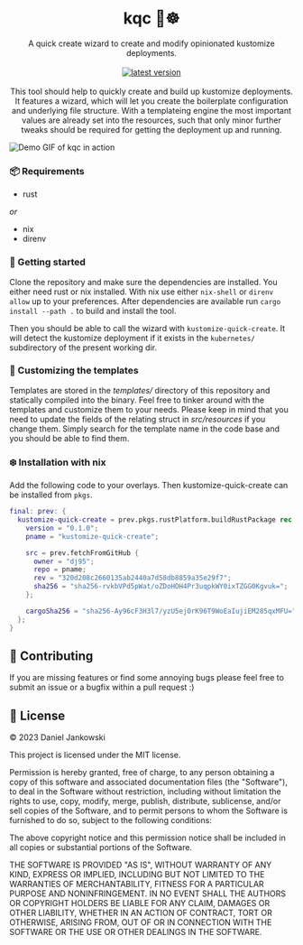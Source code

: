 <h1 align="center">kqc 🚀☸️</h1>

<p align="center">
  A quick create wizard to create and modify opinionated kustomize deployments.
  <br><br>
  <a href="https://github.com/dj95/kubernetes-quick-create/releases">
    <img alt="latest version" src="https://img.shields.io/github/tag/dj95/kubernetes-quick-create.svg" />
  </a>
  <br><br>
  This tool should help to quickly create and build up kustomize deployments. It features a wizard, which
  will let you create the boilerplate configuration and underlying file structure. With a templateing
  engine the most important values are already set into the resources, such that only minor further tweaks
  should be required for getting the deployment up and running.
</p>


![Demo GIF of kqc in action](./example/demo.gif)


### 📦 Requirements

- rust

*or*

- nix
- direnv


### 🚀 Getting started

Clone the repository and make sure the dependencies are installed. You either need rust or nix installed.
With nix use either `nix-shell` or `direnv allow` up to your preferences.
After dependencies are available run `cargo install --path .` to build and install the tool.

Then you should be able to call the wizard with `kustomize-quick-create`.
It will detect the kustomize deployment if it exists in the `kubernetes/` subdirectory of the present working dir.


### 🧪 Customizing the templates

Templates are stored in the *templates/* directory of this repository and statically compiled into the binary.
Feel free to tinker around with the templates and customize them to your needs.
Please keep in mind that you need to update the fields of the relating struct in *src/resources* if you change them.
Simply search for the template name in the code base and you should be able to find them.


### ❄️ Installation with nix


Add the following code to your overlays. Then kustomize-quick-create can be installed from `pkgs`.

```nix
final: prev: {
  kustomize-quick-create = prev.pkgs.rustPlatform.buildRustPackage rec {
    version = "0.1.0";
    pname = "kustomize-quick-create";

    src = prev.fetchFromGitHub {
      owner = "dj95";
      repo = pname;
      rev = "320d208c2660135ab2440a7d58db8859a35e29f7";
      sha256 = "sha256-rvkbVPd5pWat/oZDoHOH4Pr3uqpkWY0ixTZGG0Kgvuk=";
    };

    cargoSha256 = "sha256-Ay96cF3H3l7/yzU5ejOrK96T9WoEaIujiEM285qxMFU=";
  };
}
```


## 🤝 Contributing

If you are missing features or find some annoying bugs please feel free to submit an issue or a bugfix within a pull request :)


## 📝 License

© 2023 Daniel Jankowski


This project is licensed under the MIT license.


Permission is hereby granted, free of charge, to any person obtaining a copy
of this software and associated documentation files (the "Software"), to deal
in the Software without restriction, including without limitation the rights
to use, copy, modify, merge, publish, distribute, sublicense, and/or sell
copies of the Software, and to permit persons to whom the Software is
furnished to do so, subject to the following conditions:


The above copyright notice and this permission notice shall be included in all
copies or substantial portions of the Software.


THE SOFTWARE IS PROVIDED "AS IS", WITHOUT WARRANTY OF ANY KIND, EXPRESS OR
IMPLIED, INCLUDING BUT NOT LIMITED TO THE WARRANTIES OF MERCHANTABILITY,
FITNESS FOR A PARTICULAR PURPOSE AND NONINFRINGEMENT. IN NO EVENT SHALL THE
AUTHORS OR COPYRIGHT HOLDERS BE LIABLE FOR ANY CLAIM, DAMAGES OR OTHER
LIABILITY, WHETHER IN AN ACTION OF CONTRACT, TORT OR OTHERWISE, ARISING FROM,
OUT OF OR IN CONNECTION WITH THE SOFTWARE OR THE USE OR OTHER DEALINGS IN THE
SOFTWARE.
